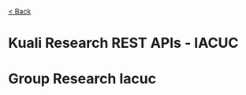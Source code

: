 
[< Back](index.html)

# Kuali Research REST APIs - IACUC

# Group Research Iacuc
<!-- include(iacuc/iacuc-alternate-searches.md) -->
<!-- include(iacuc/iacuc-batch-correspondence-details.md) -->
<!-- include(iacuc/iacuc-batch-correspondences.md) -->
<!-- include(iacuc/iacuc-committee-membership-expertise-entries.md) -->
<!-- include(iacuc/iacuc-committee-memberships.md) -->
<!-- include(iacuc/iacuc-committee-research-areas.md) -->
<!-- include(iacuc/iacuc-committee-schedule-action-items.md) -->
<!-- include(iacuc/iacuc-committee-schedule-attachments.md) -->
<!-- include(iacuc/iacuc-committee-schedule-attendances.md) -->
<!-- include(iacuc/iacuc-committee-schedule-minute-docs.md) -->
<!-- include(iacuc/iacuc-committee-schedule-minutes.md) -->
<!-- include(iacuc/iacuc-committee-schedules.md) -->
<!-- include(iacuc/iacuc-committees.md) -->
<!-- include(iacuc/iacuc-correspondent-types.md) -->
<!-- include(iacuc/iacuc-exception-categories.md) -->
<!-- include(iacuc/iacuc-location-names.md) -->
<!-- include(iacuc/iacuc-location-types.md) -->
<!-- include(iacuc/iacuc-organization-correspondents.md) -->
<!-- include(iacuc/iacuc-pain-categories.md) -->
<!-- include(iacuc/iacuc-person-trainings.md) -->
<!-- include(iacuc/iacuc-principles.md) -->
<!-- include(iacuc/iacuc-procedure-categories.md) -->
<!-- include(iacuc/iacuc-procedure-category-custom-data.md) -->
<!-- include(iacuc/iacuc-procedure-responsible-persons.md) -->
<!-- include(iacuc/iacuc-procedures.md) -->
<!-- include(iacuc/iacuc-protocol-action-types.md) -->
<!-- include(iacuc/iacuc-protocol-actions.md) -->
<!-- include(iacuc/iacuc-protocol-affiliation-types.md) -->
<!-- include(iacuc/iacuc-protocol-amend-renew-modules.md) -->
<!-- include(iacuc/iacuc-protocol-amend-renewals.md) -->
<!-- include(iacuc/iacuc-protocol-attachment-groups.md) -->
<!-- include(iacuc/iacuc-protocol-attachment-statuses.md) -->
<!-- include(iacuc/iacuc-protocol-attachment-type-groups.md) -->
<!-- include(iacuc/iacuc-protocol-attachment-types.md) -->
<!-- include(iacuc/iacuc-protocol-contingencies.md) -->
<!-- include(iacuc/iacuc-protocol-correspondence-templates.md) -->
<!-- include(iacuc/iacuc-protocol-correspondence-types.md) -->
<!-- include(iacuc/iacuc-protocol-correspondences.md) -->
<!-- include(iacuc/iacuc-protocol-custom-data.md) -->
<!-- include(iacuc/iacuc-protocol-exceptions.md) -->
<!-- include(iacuc/iacuc-protocol-funding-sources.md) -->
<!-- include(iacuc/iacuc-protocol-locations.md) -->
<!-- include(iacuc/iacuc-protocol-modules.md) -->
<!-- include(iacuc/iacuc-protocol-notepads.md) -->
<!-- include(iacuc/iacuc-protocol-notifications.md) -->
<!-- include(iacuc/iacuc-protocol-online-review-determination-recommendations.md) -->
<!-- include(iacuc/iacuc-protocol-online-review-determination-type-recommendations.md) -->
<!-- include(iacuc/iacuc-protocol-online-review-documents.md) -->
<!-- include(iacuc/iacuc-protocol-online-review-statuses.md) -->
<!-- include(iacuc/iacuc-protocol-online-reviews.md) -->
<!-- include(iacuc/iacuc-protocol-organization-types.md) -->
<!-- include(iacuc/iacuc-protocol-person-mass-changes.md) -->
<!-- include(iacuc/iacuc-protocol-person-role-mappings.md) -->
<!-- include(iacuc/iacuc-protocol-person-roles.md) -->
<!-- include(iacuc/iacuc-protocol-person-rolodexes.md) -->
<!-- include(iacuc/iacuc-protocol-personnel-attachments.md) -->
<!-- include(iacuc/iacuc-protocol-persons.md) -->
<!-- include(iacuc/iacuc-protocol-project-types.md) -->
<!-- include(iacuc/iacuc-protocol-recused-votes.md) -->
<!-- include(iacuc/iacuc-protocol-reference-types.md) -->
<!-- include(iacuc/iacuc-protocol-references.md) -->
<!-- include(iacuc/iacuc-protocol-research-areas.md) -->
<!-- include(iacuc/iacuc-protocol-review-attachments.md) -->
<!-- include(iacuc/iacuc-protocol-review-types.md) -->
<!-- include(iacuc/iacuc-protocol-reviewer-types.md) -->
<!-- include(iacuc/iacuc-protocol-reviewers.md) -->
<!-- include(iacuc/iacuc-protocol-special-review-exemptions.md) -->
<!-- include(iacuc/iacuc-protocol-special-reviews.md) -->
<!-- include(iacuc/iacuc-protocol-species.md) -->
<!-- include(iacuc/iacuc-protocol-statuses.md) -->
<!-- include(iacuc/iacuc-protocol-study-custom-data.md) -->
<!-- include(iacuc/iacuc-protocol-study-group-beans.md) -->
<!-- include(iacuc/iacuc-protocol-study-group-locations.md) -->
<!-- include(iacuc/iacuc-protocol-study-groups.md) -->
<!-- include(iacuc/iacuc-protocol-submission-docs.md) -->
<!-- include(iacuc/iacuc-protocol-submission-qualifier-types.md) -->
<!-- include(iacuc/iacuc-protocol-submission-statuses.md) -->
<!-- include(iacuc/iacuc-protocol-submission-types.md) -->
<!-- include(iacuc/iacuc-protocol-submissions.md) -->
<!-- include(iacuc/iacuc-protocol-types.md) -->
<!-- include(iacuc/iacuc-protocol-units.md) -->
<!-- include(iacuc/iacuc-protocols.md) -->
<!-- include(iacuc/iacuc-research-areas.md) -->
<!-- include(iacuc/iacuc-schedule-agendas.md) -->
<!-- include(iacuc/iacuc-species.md) -->
<!-- include(iacuc/iacuc-species-count-types.md) -->
<!-- include(iacuc/iacuc-unit-correspondents.md) -->
<!-- include(iacuc/iacuc-valid-protocol-action-actions.md) -->
<!-- include(iacuc/iacuc-valid-protocol-submission-review-types.md) -->
<!-- include(iacuc/iacuc-valid-protocol-submission-type-qualifiers.md) -->
<!-- include(iacuc/lite-view-iacuc-protocol-submissions.md) -->
<!-- include(iacuc/valid-iacuc-protocol-action-correspondence.md) -->
